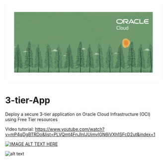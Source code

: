 
![images](/images/banner.png)

# 3-tier-App
Deploy a secure 3-tier application on Oracle Cloud Infrastructure (OCI) using Free Tier resources

Video tutorial: https://www.youtube.com/watch?v=mP4qDgBTRDo&list=PLVQmt4FnJlnlJUimvlGN6iVXh1SFcD2ut&index=1

[![IMAGE ALT TEXT HERE](http://img.youtube.com/vi/Czqin0UEYTQ/0.jpg)](http://www.youtube.com/watch?v=Czqin0UEYTQ:target="_blank")

![alt text](https://user-images.githubusercontent.com/41151040/68585865-1ad01b00-048c-11ea-9703-c6503d559a14.png)

